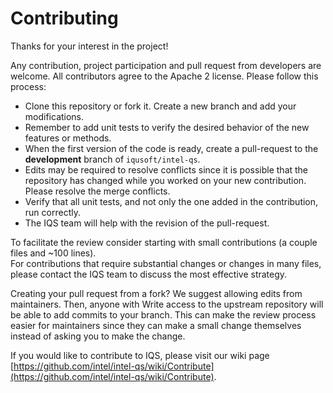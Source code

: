 # Contributing

Thanks for your interest in the project! 

Any contribution, project participation and pull request from developers are welcome. All contributors agree to the Apache 2 license. Please follow this process:

* Clone this repository or fork it. Create a new branch and add your modifications.
* Remember to add unit tests to verify the desired behavior of the new features or methods.
* When the first version of the code is ready, create a pull-request to the **development** branch of `iqusoft/intel-qs`.
* Edits may be required to resolve conflicts since it is possible that the repository has changed while you worked on your new contribution.
Please resolve the merge conflicts.
* Verify that all unit tests, and not only the one added in the contribution, run correctly.
* The IQS team will help with the revision of the pull-request.

To facilitate the review consider starting with small contributions (a couple files and ~100 lines).  
For contributions that require substantial changes or changes in many files, please contact the IQS team to discuss the most effective strategy.

Creating your pull request from a fork? We suggest allowing edits from maintainers. Then, anyone with Write access to the upstream repository will be able to add commits to your branch. This can make the review process easier for maintainers since they can make a small change themselves instead of asking you to make the change.

If you would like to contribute to IQS, please visit our wiki page [https://github.com/intel/intel-qs/wiki/Contribute](https://github.com/intel/intel-qs/wiki/Contribute).

